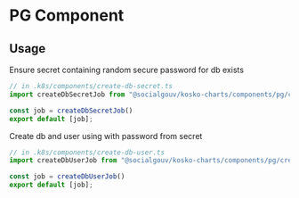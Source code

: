 # PG Component

## Usage

Ensure secret containing random secure password for db exists

```ts
// in .k8s/components/create-db-secret.ts
import createDbSecretJob from "@socialgouv/kosko-charts/components/pg/create-db-secret.job";

const job = createDbSecretJob()
export default [job];
```

Create db and user using with password from secret

```ts
// in .k8s/components/create-db-user.ts
import createDbUserJob from "@socialgouv/kosko-charts/components/pg/create-db-user.job";

const job = createDbUserJob()
export default [job];
```

